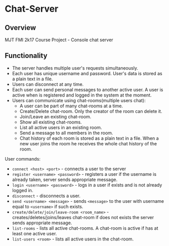 # Chat-Server

## Overview
MJT FMI 2k17 Course Project - Console chat server

## Functionality
* The server handles multiple user's requests simultaneously.
* Each user has unique username and password. User's data is stored as a plain text in a file.
* Users can disconnect at any time.
* Each user can send personal messages to another active user. A user is active when is registered and logged in the system at the moment. 
* Users can communicate using chat-rooms(multiple users chat):
    * A user can be part of many chat-rooms at a time. 
    * Create/Delete chat-room. Only the creator of the room can delete it.
    * Join/Leave an existing chat-room.
    * Show all existing chat-rooms.
    * List all active users in an existing room.
    * Send a message to all members in the room.
    * Chat history of each room is stored as a plain text in a file. When a new user joins the room he receives the whole chat history of the room. 
  
User commands:
- `connect <host> <port>` - connects a user to the server
- `register <username> <password>` - registers a user if the username is already taken, server sends appropriate message.
- `login <username> <password>` - logs in a user if exists and is not already logged in.
- `disconnect` - disconnects a user.
- `send <username> <message>` - sends `<message>` to the user with username equal to `<username>` if such exists.
- `create/delete/join/leave-room <room_name>` - creates/deletes/joins/leaves chat-room if does not exists the server sends appropriate message.
- `list-rooms` - lists all active chat-rooms. A chat-room is active if has at least one active user.
- `list-users <room>` - lists all active users in the chat-room.


